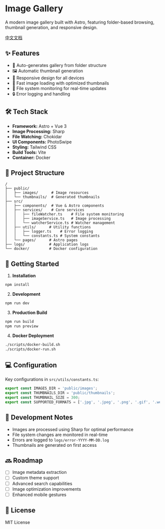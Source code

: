 # Image Gallery

A modern image gallery built with Astro, featuring folder-based browsing, thumbnail generation, and responsive design.

[中文文档](README_zh.md)

## ✨ Features

- 📁 Auto-generates gallery from folder structure
- 🖼️ Automatic thumbnail generation
- 📱 Responsive design for all devices
- 🚀 Fast image loading with optimized thumbnails
- 📝 File system monitoring for real-time updates
- 🔒 Error logging and handling

## 🛠️ Tech Stack

- **Framework:** Astro + Vue 3
- **Image Processing:** Sharp
- **File Watching:** Chokidar
- **UI Components:** PhotoSwipe
- **Styling:** Tailwind CSS
- **Build Tools:** Vite
- **Container:** Docker

## 📁 Project Structure

```
/
├── public/
│   ├── images/      # Image resources
│   └── thumbnails/  # Generated thumbnails
├── src/
│   ├── components/  # Vue & Astro components
│   ├── services/    # Core services
│   │   ├── fileWatcher.ts    # File system monitoring
│   │   ├── imageService.ts   # Image processing
│   │   └── watcherService.ts # Watcher management
│   ├── utils/      # Utility functions
│   │   ├── logger.ts    # Error logging
│   │   └── constants.ts # System constants
│   └── pages/      # Astro pages
├── logs/           # Application logs
└── docker/         # Docker configuration
```

## 🚀 Getting Started

1. **Installation**
```bash
npm install
```

2. **Development**
```bash
npm run dev
```

3. **Production Build**
```bash
npm run build
npm run preview
```

4. **Docker Deployment**
```bash
./scripts/docker-build.sh
./scripts/docker-run.sh
```

## 💻 Configuration

Key configurations in `src/utils/constants.ts`:
```typescript
export const IMAGES_DIR = 'public/images';
export const THUMBNAILS_DIR = 'public/thumbnails';
export const THUMBNAIL_SIZE = 300;
export const SUPPORTED_FORMATS = ['.jpg', '.jpeg', '.png', '.gif', '.webp', '.heic'];
```

## 📝 Development Notes

- Images are processed using Sharp for optimal performance
- File system changes are monitored in real-time
- Errors are logged to `logs/error-YYYY-MM-DD.log`
- Thumbnails are generated on first access

## 🔜 Roadmap

- [ ] Image metadata extraction
- [ ] Custom theme support
- [ ] Advanced search capabilities
- [ ] Image optimization improvements
- [ ] Enhanced mobile gestures

## 📄 License

MIT License
